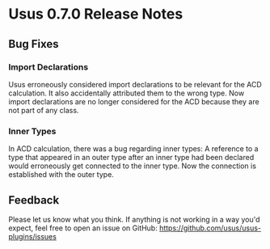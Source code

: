 # Usus 0.7.0 Release Notes

## Bug Fixes

### Import Declarations

Usus erroneously considered import declarations to be relevant for the ACD calculation. It also accidentally attributed them to the wrong type. Now import declarations are no longer considered for the ACD because they are not part of any class.

### Inner Types

In ACD calculation, there was a bug regarding inner types: A reference to a type that appeared in an outer type after an inner type had been declared would erroneously get connected to the inner type. Now the connection is established with the outer type.

## Feedback

Please let us know what you think. If anything is not working in a way you'd expect, feel free to open an issue on GitHub: https://github.com/usus/usus-plugins/issues
